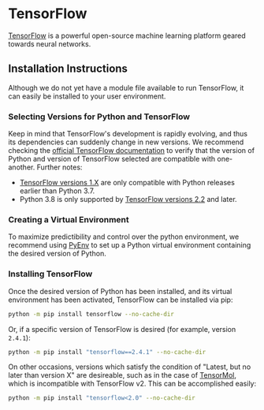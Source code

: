 # TensorFlow
[TensorFlow](https://www.tensorflow.org/) is a powerful open-source machine learning platform geared towards neural networks.

## Installation Instructions

Although we do not yet have a module file available to run TensorFlow, it can easily be installed to your user environment.

### Selecting Versions for Python and TensorFlow

Keep in mind that TensorFlow's development is rapidly evolving, and thus its dependencies can suddenly change in new versions.
We recommend checking the [official TensorFlow documentation](https://www.tensorflow.org/install/pip) to verify that the
version of Python and version of TensorFlow selected are compatible with one-another. Further notes:

  * [TensorFlow versions 1.X](https://pypi.org/project/tensorflow/1.15.5/) 
 are only compatible with Python releases earlier than Python 3.7.
  * Python 3.8 is only supported by [TensorFlow versions 2.2](https://www.tensorflow.org/install/pip) and later.

### Creating a Virtual Environment

To maximize predictibility and control over the python environment,
we recommend using [PyEnv](/cli/actions/customize/#via-pyenv) to set up a Python virtual environment containing
the desired version of Python.

### Installing TensorFlow

Once the desired version of Python has been installed, and its virtual environment has been activated, TensorFlow can
be installed via pip:

```bash
python -m pip install tensorflow --no-cache-dir
```

Or, if a specific version of TensorFlow is desired (for example, version `2.4.1`):

```bash
python -m pip install "tensorflow==2.4.1" --no-cache-dir
```

On other occasions, versions which satisfy the condition of "Latest, but no later than version X" are desireable, such
as in the case of [TensorMol](/software-directory/machine-learning/tensormol), which is incompatible with TensorFlow v2. This can be accomplished easily:

```bash
python -m pip install "tensorflow<2.0" --no-cache-dir
```
